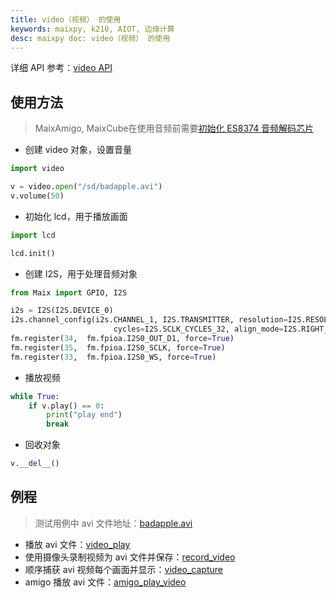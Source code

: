 ```yaml
---
title: video（视频） 的使用
keywords: maixpy, k210, AIOT, 边缘计算
desc: maixpy doc: video（视频） 的使用
---
```



详细 API 参考：[video API](./../../api_reference/media/video.md)

## 使用方法

> MaixAmigo, MaixCube在使用音频前需要[初始化 ES8374 音频解码芯片](https://github.com/sipeed/MaixPy_scripts/blob/master/modules/others/es8374/es8374.py)

* 创建 video 对象，设置音量

```python 
import video

v = video.open("/sd/badapple.avi")
v.volume(50)
```

* 初始化 lcd，用于播放画面

```python
import lcd

lcd.init()
```

* 创建 I2S，用于处理音频对象

```python
from Maix import GPIO, I2S

i2s = I2S(I2S.DEVICE_0)
i2s.channel_config(i2s.CHANNEL_1, I2S.TRANSMITTER, resolution=I2S.RESOLUTION_16_BIT,
                       cycles=I2S.SCLK_CYCLES_32, align_mode=I2S.RIGHT_JUSTIFYING_MODE)
fm.register(34,  fm.fpioa.I2S0_OUT_D1, force=True)
fm.register(35,  fm.fpioa.I2S0_SCLK, force=True)
fm.register(33,  fm.fpioa.I2S0_WS, force=True)

```

* 播放视频

```python
while True:
    if v.play() == 0:
        print("play end")
        break
```

* 回收对象

```python
v.__del__()
```

## 例程

> 测试用例中 avi 文件地址：[badapple.avi](https://api.dl.sipeed.com/shareURL/MAIX/MaixPy/assets)

* 播放 avi 文件：[video_play](https://github.com/sipeed/MaixPy_scripts/blob/master/multimedia/video/demo_video_play.py)
* 使用摄像头录制视频为 avi 文件并保存：[record_video](https://github.com/sipeed/MaixPy_scripts/blob/master/multimedia/video/demo_video_record.py)
* 顺序捕获 avi 视频每个画面并显示：[video_capture](https://github.com/sipeed/MaixPy_scripts/blob/master/multimedia/video/demo_video_capture.py)
* amigo 播放 avi 文件：[amigo_play_video](https://github.com/sipeed/MaixPy_scripts/blob/master/multimedia/video/amigo_play_video.py)

